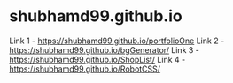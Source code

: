 # shubhamd99.github.io
Link 1 - https://shubhamd99.github.io/portfolioOne
Link 2 - https://shubhamd99.github.io/bgGenerator/
Link 3 - https://shubhamd99.github.io/ShopList/
Link 4 - https://shubhamd99.github.io/RobotCSS/
